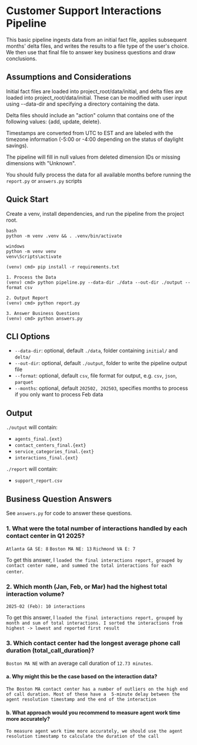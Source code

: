 # Customer Support Interactions Pipeline

This basic pipeline ingests data from an initial fact file, applies subsequent months' delta files, and writes the
results to a file type of the user's choice. We then use that final file to answer key business questions and draw
conclusions.

## Assumptions and Considerations
Initial fact files are loaded into project_root/data/initial, and delta files are loaded into project_root/data/initial. 
These can be modified with user input using --data-dir and specifying a directory containing the data.

Delta files should  include an "action" column that contains one of the following values: {add, update, delete}.

Timestamps are converted from UTC to EST and are labeled with the timezone information (-5:00 or -4:00 depending on the
status of daylight savings).

The pipeline will fill in null values from deleted dimension IDs or missing dimensions with "Unknown".

You should fully process the data for all available months before running the `report.py` or `answers.py` scripts


## Quick Start

Create a venv, install dependencies, and run the pipeline from the project root.

```
bash
python -m venv .venv && . .venv/bin/activate

windows
python -m venv venv
venv\Scripts\activate

(venv) cmd> pip install -r requirements.txt

1. Process the Data
(venv) cmd> python pipeline.py --data-dir ./data --out-dir ./output --format csv 

2. Output Report
(venv) cmd> python report.py

3. Answer Business Questions
(venv) cmd> python answers.py
```

## CLI Options
- `--data-dir`: optional, default `./data`, folder containing `initial/` and `delta/` 
- `--out-dir`: optional, default `./output`, folder to write the pipeline output file
- `--format`: optional, default `csv`, file format for output, e.g. `csv`, `json`, `parquet`
- `--months`: optional, default `202502, 202503`, specifies months to process if you only want to process Feb data

## Output
`./output` will contain:
- `agents_final.{ext}`
- `contact_centers_final.{ext}`
- `service_categories_final.{ext}`
- `interactions_final.{ext}`

`./report` will contain:
- `support_report.csv`

## Business Question Answers

See `answers.py` for code to answer these questions.

### 1. What were the total number of interactions handled by each contact center in Q1 2025?

`Atlanta GA SE: 8`
`Boston MA NE: 13`
`Richmond VA E: 7`

To get this answer, I `loaded the final interactions report, grouped by contact center name, and summed the total
interactions for each center`.

### 2. Which month (Jan, Feb, or Mar) had the highest total interaction volume?

`2025-02 (Feb): 10 interactions`

To get this answer, I `loaded the final interactions report, grouped by month and sum of total interactions.
I sorted the interactions from highest -> lowest and reported first result`

### 3. Which contact center had the longest average phone call duration (total_call_duration)?

`Boston MA NE` with an average call duration of `12.73 minutes`.

#### a. Why might this be the case based on the interaction data?

`The Boston MA contact center has a number of outliers on the high end of call duration. Most of these have a 
5-minute delay between the agent resolution timestamp and the end of the interaction`

#### b. What approach would you recommend to measure agent work time more accurately?

`To measure agent work time more accurately, we should use the agent resolution timestamp to calculate the
duration of the call`